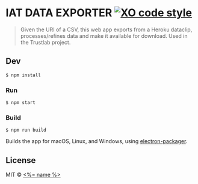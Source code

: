 # IAT DATA EXPORTER [![XO code style](https://img.shields.io/badge/code_style-XO-5ed9c7.svg)](https://github.com/sindresorhus/xo)

> Given the URI of a CSV, this web app exports from a Heroku dataclip, processes/refines data and make it available for download. Used in the Trustlab project.


## Dev

```
$ npm install
```

### Run

```
$ npm start
```

### Build

```
$ npm run build
```

Builds the app for macOS, Linux, and Windows, using [electron-packager](https://github.com/electron-userland/electron-packager).


## License

MIT © [<%= name %>](<%= website %>)
